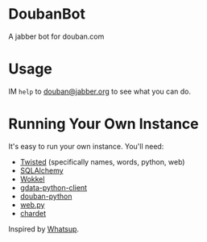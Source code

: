 # DoubanBot

A jabber bot for douban.com

# Usage

IM `help` to [douban@jabber.org](xmpp:douban@jabber.org) to see what you
can do.


# Running Your Own Instance

It's easy to run your own instance.  You'll need: 

* [Twisted](http://twistedmatrix.com/trac/) (specifically names, words, python, web)
* [SQLAlchemy](http://www.sqlalchemy.org/) 
* [Wokkel](http://wokkel.ik.nu/)
* [gdata-python-client](http://code.google.com/p/gdata-python-client/)
* [douban-python](http://code.google.com/p/douban-python/)
* [web.py](http://webpy.org/) 
* [chardet](http://chardet.feedparser.org)

Inspired by [Whatsup](http://github.com/dustin/whatsup/tree/master).
